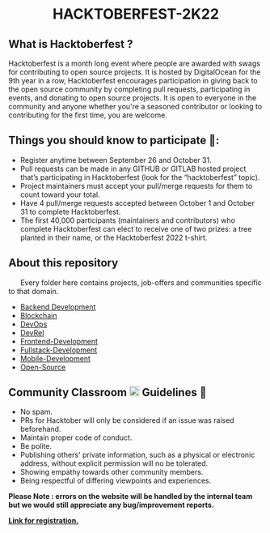 # <center>**HACKTOBERFEST-2K22**</center>
## **What is Hacktoberfest ?**
Hacktoberfest is a month long event where people are awarded with swags for contributing to open source projects. It is hosted by DigitalOcean for the 9th year in a row, Hacktoberfest encourages participation in giving back to the open source community by completing pull requests, participating in events, and donating to open source projects.
It is open to everyone in the community and anyone whether you're a seasoned contributor or looking to contributing for the first time, you are welcome. 

## **Things you should know to participate 🤔:**
- Register anytime between September 26 and October 31.
- Pull requests can be made in any GITHUB or GITLAB hosted project that’s participating in Hacktoberfest (look for the “hacktoberfest” topic).
- Project maintainers must accept your pull/merge requests for them to count toward your total.
- Have 4 pull/merge requests accepted between October 1 and October 31 to complete Hacktoberfest.
- The first 40,000 participants (maintainers and contributors) who complete Hacktoberfest can elect to receive one of two prizes: a tree planted in their name, or the Hacktoberfest 2022 t-shirt.

## **About this repository**
&nbsp;&nbsp;&nbsp;&nbsp;&nbsp;&nbsp;Every folder here contains projects, job-offers and communities specific to that domain.
  - [Backend Development](https://github.com/commclassroom/roadmaps/tree/main/Backend-Development)
  - [Blockchain](https://github.com/commclassroom/roadmaps/tree/main/Blockchain)
  - [DevOps](https://github.com/commclassroom/roadmaps/tree/main/DevOps)
  - [DevRel](https://github.com/commclassroom/roadmaps/tree/main/DevRel)
  - [Frontend-Development](https://github.com/commclassroom/roadmaps/tree/main/Frontend-Development)
  - [Fullstack-Development](https://github.com/commclassroom/roadmaps/tree/main/Fullstack-Development)
  - [Mobile-Development](https://github.com/commclassroom/roadmaps/tree/main/Mobile-Development)
  - [Open-Source](https://github.com/commclassroom/roadmaps/tree/main/Open-Source)

## **Community Classroom <img width="20px" src="https://yt3.ggpht.com/7xZQZivs7_mQA-uvO64u9vxIqyhrfLNDSPjQEuxehnnq98fe76OHkt0ohTnZVdZwZdckZBam=s900-c-k-c0x00ffffff-no-rj"> Guidelines 🥸**
- No spam.
- PRs for Hacktober will only be considered if an issue was raised beforehand.
- Maintain proper code of conduct.
- Be polite.
- Publishing others' private information, such as a physical or electronic address, without explicit permission will no be tolerated.
- Showing empathy towards other community members.
- Being respectful of differing viewpoints and experiences.

**Please Note : errors on the website will be handled by the internal team but we would still appreciate any bug/improvement reports.**

[**Link for registration.**](https://hacktoberfest.com/)